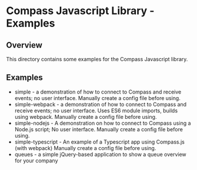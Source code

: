 Compass Javascript Library - Examples
=============

Overview
---------

This directory contains some examples for the Compass Javascript library.

Examples
---------

* simple - a demonstration of how to connect to Compass and receive events; no user interface.
    Manually create a config file before using.
* simple-webpack - a demonstration of how to connect to Compass and receive events; no user interface.
    Uses ES6 module imports, builds using webpack.
    Manually create a config file before using.
* simple-nodejs - A demonstration on how to connect to Compass using a Node.js script; No user interface.
    Manually create a config file before using.
* simple-typescript - An example of a Typescript app using Compass.js (with webpack)
    Manually create a config file before using.
* queues - a simple jQuery-based application to show a queue overview for your company
